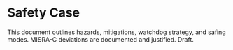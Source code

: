 # Safety Case

This document outlines hazards, mitigations, watchdog strategy, and safing modes. MISRA-C deviations are documented and justified. Draft.
